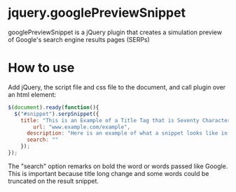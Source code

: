 jquery.googlePreviewSnippet
===========================

googlePreviewSnippet is a jQuery plugin that creates a simulation preview of Google's search engine results pages (SERPs)

How to use
==========

Add jQuery, the script file and css file to the document, and call plugin over an html element:

```javascript
$(document).ready(function(){
  $("#snippet").serpSnippet({
    title: "This is an Example of a Title Tag that is Seventy Characters in Length",
		url: "www.example.com/example",
	  description: "Here is an example of what a snippet looks like in Google's SERPs. The content that appears here is usually taken from the Meta Description tag if relevant.",
	  search: ""
	});
});
```
The "search" option remarks on bold the word or words passed like Google. This is important because title long change and some words could be truncated on the result snippet.

